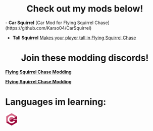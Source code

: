 <h1 align="center">Check out my mods below!</h1>
- <b>Car Squirrel</b> [Car Mod for Flying Squirrel Chase](https://github.com/Karso04/CarSquirrel)

- <b>Tall Squirrel</b> [Makes your player tall in Flying Squirrel Chase](https://github.com/Karso04/TallSquirrel)

<h1 align="center">Join these modding discords!</h1>

[<b>Flying Squirrel Chase Modding</b>](https://discord.gg/uvKC7muxp2)

[<b>Flying Squirrel Chase Modding</b>](https://discord.gg/uvKC7muxp2)

<h1 align="center>If you would like to contact me, message me on discord:<b>Karso04#0004</b>
           
<h3 align="left">Languages im learning:</h3>
<p align="left"> <a href="https://www.w3schools.com/cpp/" target="_blank"> <img src="https://raw.githubusercontent.com/devicons/devicon/master/icons/cplusplus/cplusplus-original.svg" alt="cplusplus" width="40" height="40"/> </a> </p>

